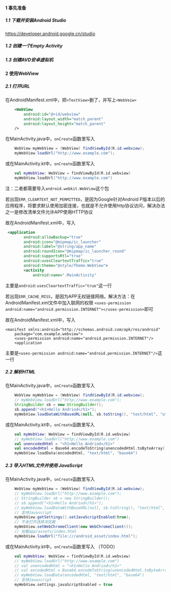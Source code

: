 #### 1 事先准备

##### 1.1 下载并安装Android Studio

https://developer.android.google.cn/studio

##### 1.2 创建一个Empty Activity

##### 1.3 创建AVD安卓虚拟机

#### 2 使用WebView

##### 2.1 打开URL

在AndroidManifest.xml中，把`<TextView>`删了，并写上`<WebVeiw>`

```xml
    <WebView
        android:id="@+id/webview"
        android:layout_width="match_parent"
        android:layout_height="match_parent"
    />
```

在MainActivity.java中，`onCreate`函数里写入

```java
    WebView myWebView = (WebView) findViewById(R.id.webview);
    myWebView.loadUrl("http://www.example.com");
```

或在MainActivity.kt中，`onCreate`函数里写入

```kotlin
    val myWebView: WebView = findViewById(R.id.webview)
    myWebView.loadUrl("http://www.example.com")
```

注：二者都需要导入`android.webkit.WebView`这个包



若出现`ERR_CLEARTEXT_NOT_PERMITTED`，是因为Google针对Android P版本以后的应用程序，将要求默认使用加密连接，也就是不允许使用http协议访问，解决办法之一是修改清单文件允许APP使用HTTP协议

故在AndroidManifest.xml中，写入

```xml
 <application
        android:allowBackup="true"
        android:icon="@mipmap/ic_launcher"
        android:label="@string/app_name"
        android:roundIcon="@mipmap/ic_launcher_round"
        android:supportsRtl="true"
        android:usesCleartextTraffic="true"
        android:theme="@style/Theme.WebView">
        <activity
            android:name=".MainActivity"
```

主要是`android:usesCleartextTraffic="true"`这一行



若出现`ERR_CACHE_MISS`，是因为APP无权链接网络。解决方法：在AndroidManifest.xml文件中加入联网的权限 `<uses-permission android:name="android.permission.INTERNET"></uses-permission>`即可

故在AndroidManifest.xml中，写入

```
<manifest xmlns:android="http://schemas.android.com/apk/res/android"
    package="com.example.webview">
    <uses-permission android:name="android.permission.INTERNET"/>
    <application
```

主要是`<uses-permission android:name="android.permission.INTERNET"/>`这一行

##### 2.2 解析HTML

在MainActivity.java中，`onCreate`函数里写入

```java
	WebView myWebView = (WebView) findViewById(R.id.webview);
    // myWebView.loadUrl("http://www.example.com");
	StringBuilder sb = new StringBuilder();
	sb.append("<h1>Hello Andriod</h1>");
	myWebView.loadDataWithBaseURL(null, sb.toString(), "text/html", "utf-8", null);
```

或在MainActivity.kt中，`onCreate`函数里写入

```kotlin
	val myWebView: WebView = findViewById(R.id.webview)
    // myWebView.loadUrl("http://www.example.com")
	val unencodedHtml = "<h1>Hello Andriod</h1>"
    val encodedHtml = Base64.encodeToString(unencodedHtml.toByteArray(), Base64.NO_PADDING)
    myWebView.loadData(encodedHtml, "text/html", "base64")
```

##### 2.3 导入HTML文件并使用 JavaScript

在MainActivity.java中，`onCreate`函数里写入

```java
    WebView myWebView = (WebView) findViewById(R.id.webview);
    // myWebView.loadUrl("http://www.example.com");
	// StringBuilder sb = new StringBuilder();
	// sb.append("<h1>Hello Andriod</h1>");
	// myWebView.loadDataWithBaseURL(null, sb.toString(), "text/html", "utf-8", null);
    // 支持Javascript
    myWebView.getSettings().setJavaScriptEnabled(true);
    // 不会打开选择浏览器
    myWebView.setWebChromeClient(new WebChromeClient());
    // 加载app/assets/index.html
    myWebView.loadUrl("file:///android_asset/index.html");
```

或在MainActivity.kt中，`onCreate`函数里写入 （TODO）

```kotlin
    val myWebView: WebView = findViewById(R.id.webview)
    // myWebView.loadUrl("http://www.example.com")
    // val unencodedHtml = "<h1>Hello Andriod</h1>"
    // val encodedHtml = Base64.encodeToString(unencodedHtml.toByteArray(), Base64.NO_PADDING)
    // myWebView.loadData(encodedHtml, "text/html", "base64")
	// 支持Javascript	
	myWebView.settings.javaScriptEnabled = true
```

